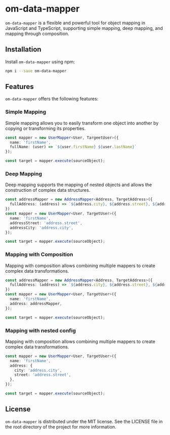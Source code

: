# om-data-mapper

`om-data-mapper` is a flexible and powerful tool for object mapping in JavaScript and TypeScript, supporting simple mapping, deep mapping, and mapping through composition.

## Installation

Install `om-data-mapper` using npm:

```bash
npm i --save om-data-mapper
```

## Features

`om-data-mapper` offers the following features:

### Simple Mapping

Simple mapping allows you to easily transform one object into another by copying or transforming its properties.

```ts
const mapper = new UserMapper<User, TargeetUser>({
  name: 'firstName',
  fullName: (user) => `${user.firstName} ${user.lastName}`
});

const target = mapper.execute(sourceObject);
```

### Deep Mapping

Deep mapping supports the mapping of nested objects and allows the construction of complex data structures.

```ts
const addressMapper = new AddressMapper<Address, TargetAddress>({
  fullAddress: (address) => `${address.city}, ${address.street}, ${address.appartment}`
})
const mapper = new UserMapper<User, TargetUser>({
  name: 'firstName',
  addressStreet: 'address.street',
  addressCity: 'address.city',
});

const target = mapper.execute(sourceObject);
```

### Mapping with Composition

Mapping with composition allows combining multiple mappers to create complex data transformations.

```ts
const addressMapper = new AddressMapper<Address, TargetAddress>({
  fullAddress: (address) => `${address.city}, ${address.street}, ${address.appartment}`
})
const mapper = new UserMapper<User, TargetUser>({
  name: 'firstName',
  address: addressMapper,
});

const target = mapper.execute(sourceObject);
```

### Mapping with nested config

Mapping with composition allows combining multiple mappers to create complex data transformations.

```ts
const mapper = new UserMapper<User, TargetUser>({
  name: 'firstName',
  address: {
    city: 'address.city',
    street: 'address.street',
  },
});

const target = mapper.execute(sourceObject);
```

## License

`om-data-mapper` is distributed under the MIT license. See the LICENSE file in the root directory of the project for more information.
